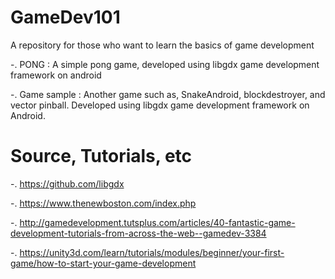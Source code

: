 # GameDev101
A repository for those who want to learn the basics of game development

-. PONG : A simple pong game, developed using libgdx game development framework on android

-. Game sample : Another game such as, SnakeAndroid, blockdestroyer, and vector pinball. Developed using libgdx game development framework on Android.



# Source, Tutorials, etc
-. https://github.com/libgdx

-. https://www.thenewboston.com/index.php

-. http://gamedevelopment.tutsplus.com/articles/40-fantastic-game-development-tutorials-from-across-the-web--gamedev-3384

-. https://unity3d.com/learn/tutorials/modules/beginner/your-first-game/how-to-start-your-game-development
